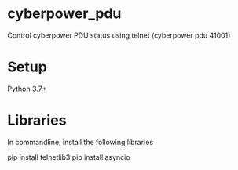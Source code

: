 # cyberpower_pdu
Control cyberpower PDU status using telnet (cyberpower pdu 41001)

# Setup
Python 3.7+

# Libraries

In commandline, install the following libraries

pip install telnetlib3
pip install asyncio
